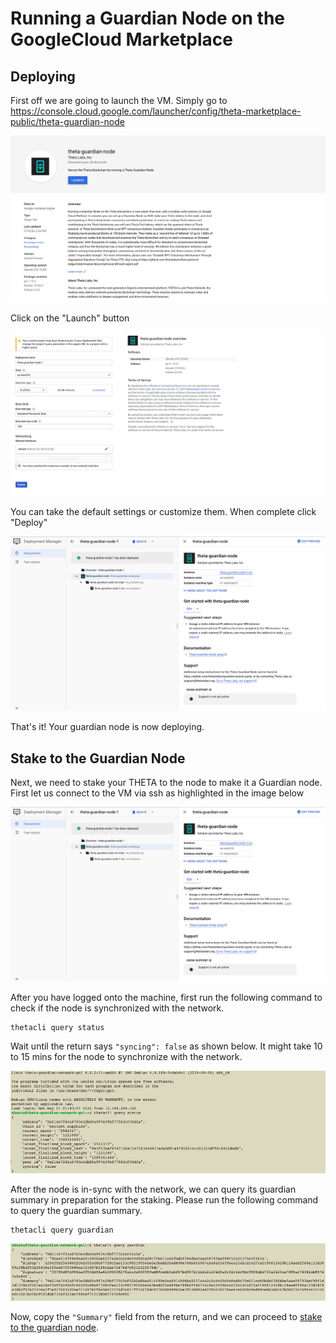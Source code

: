 # Running a Guardian Node on the GoogleCloud Marketplace

## Deploying

First off we are going to launch the VM. Simply go to 
https://console.cloud.google.com/launcher/config/theta-marketplace-public/theta-guardian-node

![](./images/gcp_marketplace/1_launcher_landing_page.png)

Click on the "Launch" button

![](./images/gcp_marketplace/2_launcher_config.png)

You can take the default settings or customize them.  When complete click "Deploy"

![](./images/gcp_marketplace/3_deploying.png)

That's it! Your guardian node is now deploying.

## Stake to the Guardian Node

Next, we need to stake your THETA to the node to make it a Guardian node. First let us connect to the VM via ssh as highlighted in the image below

![](./images/gcp_marketplace/3_deploying.png)

After you have logged onto the machine, first run the following command to check if the node is synchronized with the network.

```
thetacli query status
```

Wait until the return says `"syncing": false` as shown below. It might take 10 to 15 mins for the node to synchronize with the network.

![](./images/gcp_marketplace/5_query_status.png)

After the node is in-sync with the network, we can query its guardian summary in preparation for the staking. Please run the following command to query the guardian summary.

```
thetacli query guardian
```

![](./images/gcp_marketplace/6_query_guardian.png)

Now, copy the `"Summary"` field from the return, and we can proceed to [stake to the guardian node](./STAKING.md).

